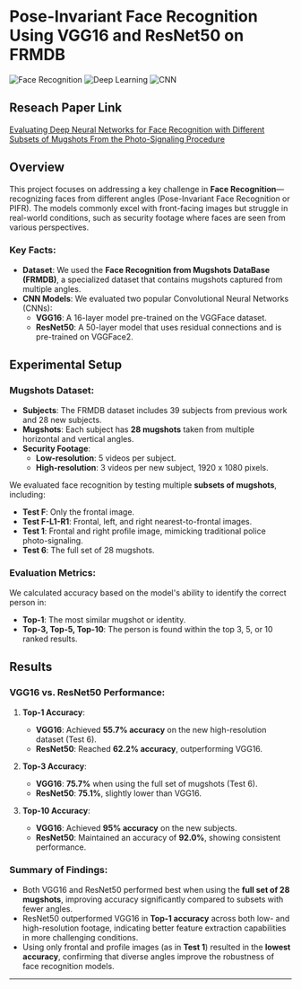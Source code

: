 # Pose-Invariant Face Recognition Using VGG16 and ResNet50 on FRMDB

![Face Recognition](https://img.icons8.com/ios/50/000000/face-id.png) ![Deep Learning](https://img.icons8.com/?size=100&id=cLRMWz67wQli&format=png&color=000000) ![CNN](https://img.icons8.com/ios-filled/50/000000/artificial-intelligence.png)

## Reseach Paper Link

[Evaluating Deep Neural Networks for Face Recognition with Different Subsets of Mugshots From the Photo-Signaling Procedure](https://ieeexplore.ieee.org/abstract/document/10405736)

## Overview

This project focuses on addressing a key challenge in **Face Recognition**—recognizing faces from different angles (Pose-Invariant Face Recognition or PIFR). The models commonly excel with front-facing images but struggle in real-world conditions, such as security footage where faces are seen from various perspectives.

### Key Facts:
- **Dataset**: We used the **Face Recognition from Mugshots DataBase (FRMDB)**, a specialized dataset that contains mugshots captured from multiple angles.
- **CNN Models**: We evaluated two popular Convolutional Neural Networks (CNNs):
  - **VGG16**: A 16-layer model pre-trained on the VGGFace dataset.
  - **ResNet50**: A 50-layer model that uses residual connections and is pre-trained on VGGFace2.
  
## Experimental Setup

### Mugshots Dataset:

- **Subjects**: The FRMDB dataset includes 39 subjects from previous work and 28 new subjects.
- **Mugshots**: Each subject has **28 mugshots** taken from multiple horizontal and vertical angles.
- **Security Footage**: 
  - **Low-resolution**: 5 videos per subject.
  - **High-resolution**: 3 videos per new subject, 1920 x 1080 pixels.
  
We evaluated face recognition by testing multiple **subsets of mugshots**, including:
  - **Test F**: Only the frontal image.
  - **Test F-L1-R1**: Frontal, left, and right nearest-to-frontal images.
  - **Test 1**: Frontal and right profile image, mimicking traditional police photo-signaling.
  - **Test 6**: The full set of 28 mugshots.

### Evaluation Metrics:
We calculated accuracy based on the model's ability to identify the correct person in:
- **Top-1**: The most similar mugshot or identity.
- **Top-3, Top-5, Top-10**: The person is found within the top 3, 5, or 10 ranked results.

## Results

### VGG16 vs. ResNet50 Performance:

1. **Top-1 Accuracy**:
   - **VGG16**: Achieved **55.7% accuracy** on the new high-resolution dataset (Test 6).
   - **ResNet50**: Reached **62.2% accuracy**, outperforming VGG16.
   
2. **Top-3 Accuracy**:
   - **VGG16**: **75.7%** when using the full set of mugshots (Test 6).
   - **ResNet50**: **75.1%**, slightly lower than VGG16.

3. **Top-10 Accuracy**:
   - **VGG16**: Achieved **95% accuracy** on the new subjects.
   - **ResNet50**: Maintained an accuracy of **92.0%**, showing consistent performance.

### Summary of Findings:
- Both VGG16 and ResNet50 performed best when using the **full set of 28 mugshots**, improving accuracy significantly compared to subsets with fewer angles.
- ResNet50 outperformed VGG16 in **Top-1 accuracy** across both low- and high-resolution footage, indicating better feature extraction capabilities in more challenging conditions.
- Using only frontal and profile images (as in **Test 1**) resulted in the **lowest accuracy**, confirming that diverse angles improve the robustness of face recognition models.

---

